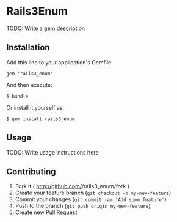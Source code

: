 # Rails3Enum

TODO: Write a gem description

## Installation

Add this line to your application's Gemfile:

    gem 'rails3_enum'

And then execute:

    $ bundle

Or install it yourself as:

    $ gem install rails3_enum

## Usage

TODO: Write usage instructions here

## Contributing

1. Fork it ( http://github.com/<my-github-username>/rails3_enum/fork )
2. Create your feature branch (`git checkout -b my-new-feature`)
3. Commit your changes (`git commit -am 'Add some feature'`)
4. Push to the branch (`git push origin my-new-feature`)
5. Create new Pull Request
